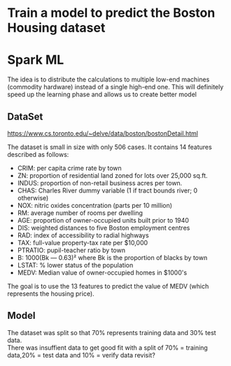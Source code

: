 # Train a model to predict the Boston Housing dataset

# Spark ML
The idea is to distribute the calculations to multiple low-end machines (commodity hardware) instead of a single high-end one. 
This will definitely speed up the learning phase and allows us to create better model

## DataSet

<https://www.cs.toronto.edu/~delve/data/boston/bostonDetail.html>

The dataset is small in size with only 506 cases. It contains 14 features described as follows:
* CRIM: per capita crime rate by town
* ZN: proportion of residential land zoned for lots over 25,000 sq.ft.
* INDUS: proportion of non-retail business acres per town.
* CHAS: Charles River dummy variable (1 if tract bounds river; 0 otherwise)
* NOX: nitric oxides concentration (parts per 10 million)
* RM: average number of rooms per dwelling
* AGE: proportion of owner-occupied units built prior to 1940
* DIS: weighted distances to five Boston employment centres
* RAD: index of accessibility to radial highways
* TAX: full-value property-tax rate per $10,000
* PTRATIO: pupil-teacher ratio by town
* B: 1000(Bk — 0.63)² where Bk is the proportion of blacks by town
* LSTAT: % lower status of the population
* MEDV: Median value of owner-occupied homes in $1000's

The goal is to use the 13 features to predict the value of MEDV (which represents the housing price).

## Model 
The dataset was split so that 70% represents training data and 30% test data.  
There was insuffient data to get good fit with a split of 70% = training data,20% = test data and 10% = verify data
revisit?